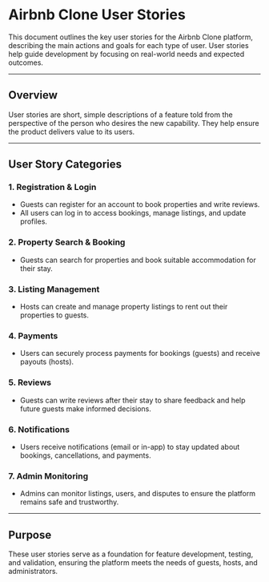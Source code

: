 # Airbnb Clone User Stories

This document outlines the key user stories for the Airbnb Clone platform, describing the main actions and goals for each type of user. User stories help guide development by focusing on real-world needs and expected outcomes.

---

## Overview

User stories are short, simple descriptions of a feature told from the perspective of the person who desires the new capability. They help ensure the product delivers value to its users.

---

## User Story Categories

### 1. Registration & Login

- Guests can register for an account to book properties and write reviews.
- All users can log in to access bookings, manage listings, and update profiles.

### 2. Property Search & Booking

- Guests can search for properties and book suitable accommodation for their stay.

### 3. Listing Management

- Hosts can create and manage property listings to rent out their properties to guests.

### 4. Payments

- Users can securely process payments for bookings (guests) and receive payouts (hosts).

### 5. Reviews

- Guests can write reviews after their stay to share feedback and help future guests make informed decisions.

### 6. Notifications

- Users receive notifications (email or in-app) to stay updated about bookings, cancellations, and payments.

### 7. Admin Monitoring

- Admins can monitor listings, users, and disputes to ensure the platform remains safe and trustworthy.

---

## Purpose

These user stories serve as a foundation for feature development, testing, and validation, ensuring the platform meets the needs of guests, hosts, and administrators.

